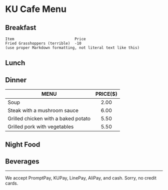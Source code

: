 # KU Cafe Menu


## Breakfast

    Item                           Price
    Fried Grasshoppers (terrible)  -10
    (use proper Markdown formatting, not literal text like this)

## Lunch 


## Dinner
| MENU | PRICE($) |
|-----------|:-----------:|
| Soup | 2.00 |
| Steak with a mushroom sauce | 6.00 |
| Grilled chicken with a baked potato | 5.50 |
| Grilled pork with vegetables | 5.50 |
## Night Food


## Beverages



---

We accept PromptPay, KUPay, LinePay, AliPay, and cash. Sorry, no credit cards.
